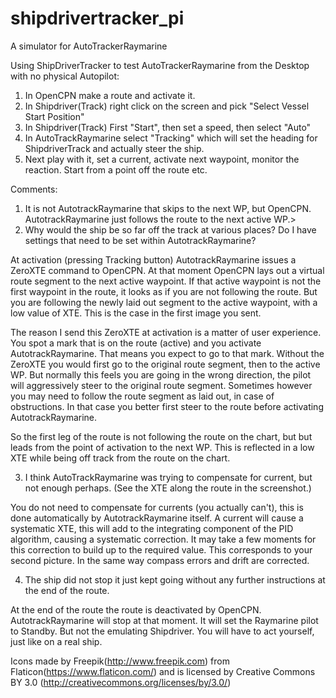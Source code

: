# shipdrivertracker_pi
A simulator for AutoTrackerRaymarine

Using ShipDriverTracker to test AutoTrackerRaymarine from the Desktop with no physical Autopilot:
1. In OpenCPN make a route and activate it.
2. In Shipdriver(Track) right click on the screen and pick "Select Vessel Start Position"
3. In Shipdriver(Track) First "Start",  then set a speed, then select "Auto"
4. In AutoTrackRaymarine select "Tracking" which will set the heading for ShipdriverTrack and actually steer the ship.
5. Next play with it, set a current, activate next waypoint, monitor the reaction. Start from a point off the route etc.

Comments: 
1. It is not AutotrackRaymarine that skips to the next WP, but OpenCPN. AutotrackRaymarine just follows the route to the next active WP.>
2. Why would the ship be so far off the track at various places? Do I have settings that need to be set within AutotrackRaymarine?

At activation (pressing Tracking button) AutotrackRaymarine issues a ZeroXTE command to OpenCPN. At that moment OpenCPN lays out a virtual route segment to the next active waypoint. If that active waypoint is not the first waypoint in the route, it looks as if you are not following the route. But you are following the newly laid out segment to the active waypoint, with a low value of XTE. This is the case in the first image you sent.

The reason I send this ZeroXTE at activation is a matter of user experience. You spot a mark that is on the route (active) and you activate AutotrackRaymarine. That means you expect to go to that mark. Without the ZeroXTE you would first go to the original route segment, then to the active WP. But normally this feels you are going in the wrong direction, the pilot will aggressively steer to the original route segment. Sometimes however you may need to follow the route segment as laid out, in case of obstructions. In that case you better first steer to the route before activating AutotrackRaymarine.

So the first leg of the route is not following the route on the chart, but but leads from the point of activation to the next WP. This is reflected in a low XTE while being off track from the route on the chart.


3. I think AutoTrackRaymarine was trying to compensate for current, but not enough perhaps. (See the XTE along the route in the screenshot.)

You do not need to compensate for currents (you actually can't), this is done automatically by AutotrackRaymarine itself. A current will cause a systematic XTE, this will add to the integrating component of the PID algorithm, causing a systematic correction. It may take a few moments for this correction to build up to the required value. This corresponds to your second picture. In the same way compass errors and drift are corrected.

4. The ship did not stop it just kept going without any further instructions at the end of the route.

At the end of the route the route is deactivated by OpenCPN. AutotrackRaymarine will stop at that moment. It will set the Raymarine pilot to Standby. But not the emulating Shipdriver. You will have to act yourself, just like on a real ship. 


Icons made by Freepik(http://www.freepik.com) from Flaticon(https://www.flaticon.com/) and is licensed by Creative Commons BY 3.0 (http://creativecommons.org/licenses/by/3.0/)

